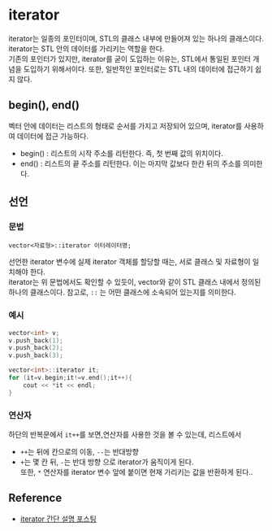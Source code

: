 # iterator
iterator는 일종의 포인터이며, STL의 클래스 내부에 만들어져 있는 하나의 클래스이다. iterator는 STL 안의 데이터를 가리키는 역할을 한다. \
기존의 포인터가 있지만, iterator를 굳이 도입하는 이유는, STL에서 통일된 포인터 개념을 도입하기 위해서이다. 또한, 일반적인 포인터로는 STL 내의 데이터에 접근하기 쉽지 않다. 

## begin(), end()
벡터 안에 데이터는 리스트의 형태로 순서를 가지고 저장되어 있으며, iterator를 사용하여 데이터에 접근 가능하다. 
* begin() : 리스트의 시작 주소를 리턴한다. 즉, 첫 번째 값의 위치이다.
* end() : 리스트의 끝 주소를 리턴한다. 이는 마지막 값보다 한칸 뒤의 주소를 의미한다.

## 선언
### 문법
```
vector<자료형>::iterator 이터레이터명;
```
선언한 iterator 변수에 실제 iterator 객체를 할당할 때는, 서로 클래스 및 자료형이 일치해야 한다. \
iterator는 위 문법에서도 확인할 수 있듯이, vector와 같이 STL 클래스 내에서 정의된 하나의 클래스이다. 참고로, `::` 는 어떤 클래스에 소속되어 있는지를 의미한다.

### 예시
```cpp
vector<int> v;
v.push_back(1);
v.push_back(2);
v.push_back(3);

vector<int>::iterator it;
for (it=v.begin;it!=v.end();it++){
    cout << *it << endl;
}
```
### 연산자
하단의 반복문에서 `it++`를 보면,연산자를 사용한 것을 볼 수 있는데, 리스트에서 
* `++`는 뒤에 칸으로의 이동, `--`는 반대방향
* `+`는 몇 칸 뒤, `-`는 반대 방향
으로 iterator가 움직이게 된다. \
또한, `*` 연산자를 iterator 변수 앞에 붙이면 현재 가리키는 값을 반환하게 된다..



## Reference
* [iterator 간단 설명 포스팅](https://blog.naver.com/PostView.nhn?blogId=kks227&logNo=60208809639)